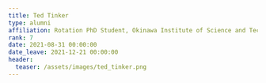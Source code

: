 ```yaml
---
title: Ted Tinker
type: alumni
affiliation: Rotation PhD Student, Okinawa Institute of Science and Technology
rank: 7
date: 2021-08-31 00:00:00
date_leave: 2021-12-21 00:00:00
header:
  teaser: /assets/images/ted_tinker.png
---
```

